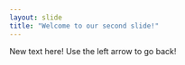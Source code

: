 ```yaml
---
layout: slide
title: "Welcome to our second slide!"
---
```

New text here!
Use the left arrow to go back!
